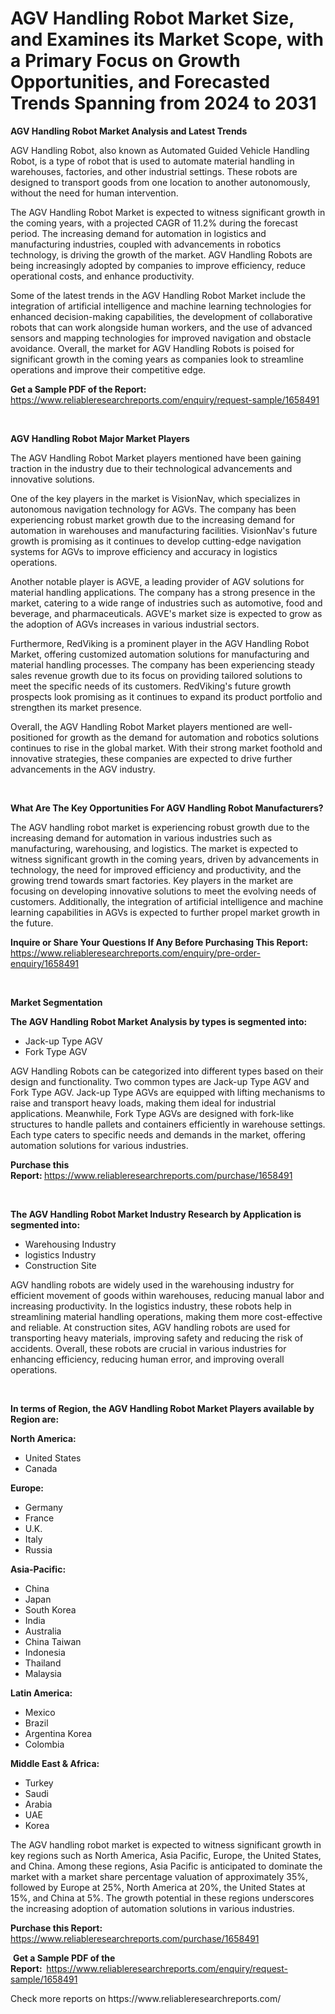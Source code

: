 <p><h1>AGV Handling Robot Market Size, and Examines its Market Scope, with a Primary Focus on Growth Opportunities, and Forecasted Trends Spanning from 2024 to 2031</h1></p><p><strong>AGV Handling Robot Market Analysis and Latest Trends</strong></p>
<p><p>AGV Handling Robot, also known as Automated Guided Vehicle Handling Robot, is a type of robot that is used to automate material handling in warehouses, factories, and other industrial settings. These robots are designed to transport goods from one location to another autonomously, without the need for human intervention.</p><p>The AGV Handling Robot Market is expected to witness significant growth in the coming years, with a projected CAGR of 11.2% during the forecast period. The increasing demand for automation in logistics and manufacturing industries, coupled with advancements in robotics technology, is driving the growth of the market. AGV Handling Robots are being increasingly adopted by companies to improve efficiency, reduce operational costs, and enhance productivity.</p><p>Some of the latest trends in the AGV Handling Robot Market include the integration of artificial intelligence and machine learning technologies for enhanced decision-making capabilities, the development of collaborative robots that can work alongside human workers, and the use of advanced sensors and mapping technologies for improved navigation and obstacle avoidance. Overall, the market for AGV Handling Robots is poised for significant growth in the coming years as companies look to streamline operations and improve their competitive edge.</p></p>
<p><strong>Get a Sample PDF of the Report:&nbsp;</strong> <a href="https://www.reliableresearchreports.com/enquiry/request-sample/1658491">https://www.reliableresearchreports.com/enquiry/request-sample/1658491</a></p>
<p>&nbsp;</p>
<p><strong>AGV Handling Robot Major Market Players</strong></p>
<p><p>The AGV Handling Robot Market players mentioned have been gaining traction in the industry due to their technological advancements and innovative solutions. </p><p>One of the key players in the market is VisionNav, which specializes in autonomous navigation technology for AGVs. The company has been experiencing robust market growth due to the increasing demand for automation in warehouses and manufacturing facilities. VisionNav's future growth is promising as it continues to develop cutting-edge navigation systems for AGVs to improve efficiency and accuracy in logistics operations.</p><p>Another notable player is AGVE, a leading provider of AGV solutions for material handling applications. The company has a strong presence in the market, catering to a wide range of industries such as automotive, food and beverage, and pharmaceuticals. AGVE's market size is expected to grow as the adoption of AGVs increases in various industrial sectors.</p><p>Furthermore, RedViking is a prominent player in the AGV Handling Robot Market, offering customized automation solutions for manufacturing and material handling processes. The company has been experiencing steady sales revenue growth due to its focus on providing tailored solutions to meet the specific needs of its customers. RedViking's future growth prospects look promising as it continues to expand its product portfolio and strengthen its market presence.</p><p>Overall, the AGV Handling Robot Market players mentioned are well-positioned for growth as the demand for automation and robotics solutions continues to rise in the global market. With their strong market foothold and innovative strategies, these companies are expected to drive further advancements in the AGV industry.</p></p>
<p>&nbsp;</p>
<p><strong>What Are The Key Opportunities For AGV Handling Robot Manufacturers?</strong></p>
<p><p>The AGV handling robot market is experiencing robust growth due to the increasing demand for automation in various industries such as manufacturing, warehousing, and logistics. The market is expected to witness significant growth in the coming years, driven by advancements in technology, the need for improved efficiency and productivity, and the growing trend towards smart factories. Key players in the market are focusing on developing innovative solutions to meet the evolving needs of customers. Additionally, the integration of artificial intelligence and machine learning capabilities in AGVs is expected to further propel market growth in the future.</p></p>
<p><strong>Inquire or Share Your Questions If Any Before Purchasing This Report:</strong> <a href="https://www.reliableresearchreports.com/enquiry/pre-order-enquiry/1658491">https://www.reliableresearchreports.com/enquiry/pre-order-enquiry/1658491</a></p>
<p>&nbsp;</p>
<p><strong>Market Segmentation</strong></p>
<p><strong>The AGV Handling Robot Market Analysis by types is segmented into:</strong></p>
<p><ul><li>Jack-up Type AGV</li><li>Fork Type AGV</li></ul></p>
<p><p>AGV Handling Robots can be categorized into different types based on their design and functionality. Two common types are Jack-up Type AGV and Fork Type AGV. Jack-up Type AGVs are equipped with lifting mechanisms to raise and transport heavy loads, making them ideal for industrial applications. Meanwhile, Fork Type AGVs are designed with fork-like structures to handle pallets and containers efficiently in warehouse settings. Each type caters to specific needs and demands in the market, offering automation solutions for various industries.</p></p>
<p><strong>Purchase this Report:&nbsp;</strong><a href="https://www.reliableresearchreports.com/purchase/1658491">https://www.reliableresearchreports.com/purchase/1658491</a></p>
<p>&nbsp;</p>
<p><strong>The AGV Handling Robot Market Industry Research by Application is segmented into:</strong></p>
<p><ul><li>Warehousing Industry</li><li>logistics Industry</li><li>Construction Site</li></ul></p>
<p><p>AGV handling robots are widely used in the warehousing industry for efficient movement of goods within warehouses, reducing manual labor and increasing productivity. In the logistics industry, these robots help in streamlining material handling operations, making them more cost-effective and reliable. At construction sites, AGV handling robots are used for transporting heavy materials, improving safety and reducing the risk of accidents. Overall, these robots are crucial in various industries for enhancing efficiency, reducing human error, and improving overall operations.</p></p>
<p>&nbsp;</p>
<p><strong>In terms of Region, the AGV Handling Robot Market Players available by Region are:</strong></p>
<p>
    <p> <strong> North America: </strong>
        <ul>
            <li>United States</li>
            <li>Canada</li>
        </ul>
        </p> 
    <p> <strong> Europe: </strong>
        <ul>
            <li>Germany</li>
            <li>France</li>
            <li>U.K.</li>
            <li>Italy</li>
            <li>Russia</li>
        </ul>
        </p> 
    <p> <strong> Asia-Pacific: </strong>
        <ul>
            <li>China</li>
            <li>Japan</li>
            <li>South Korea</li>
            <li>India</li>
            <li>Australia</li>
            <li>China Taiwan</li>
            <li>Indonesia</li>
            <li>Thailand</li>
            <li>Malaysia</li>
        </ul>
        </p> 
    <p> <strong> Latin America: </strong>
        <ul>
            <li>Mexico</li>
            <li>Brazil</li>
            <li>Argentina Korea</li>
            <li>Colombia</li>
        </ul>
        </p> 
    <p> <strong> Middle East & Africa: </strong>
        <ul>
            <li>Turkey</li>
            <li>Saudi</li>
            <li>Arabia</li>
            <li>UAE</li>
            <li>Korea</li>
        </ul>
    </p>
    </p>
<p><p>The AGV handling robot market is expected to witness significant growth in key regions such as North America, Asia Pacific, Europe, the United States, and China. Among these regions, Asia Pacific is anticipated to dominate the market with a market share percentage valuation of approximately 35%, followed by Europe at 25%, North America at 20%, the United States at 15%, and China at 5%. The growth potential in these regions underscores the increasing adoption of automation solutions in various industries.</p></p>
<p><strong>Purchase this Report: </strong><a href="https://www.reliableresearchreports.com/purchase/1658491">https://www.reliableresearchreports.com/purchase/1658491</a></p>
<p>&nbsp;<strong>Get a Sample PDF of the Report:&nbsp;&nbsp;</strong><a href="https://www.reliableresearchreports.com/enquiry/request-sample/1658491">https://www.reliableresearchreports.com/enquiry/request-sample/1658491</a></p>
<p><strong></strong></p>
<p>Check more reports on https://www.reliableresearchreports.com/</p>